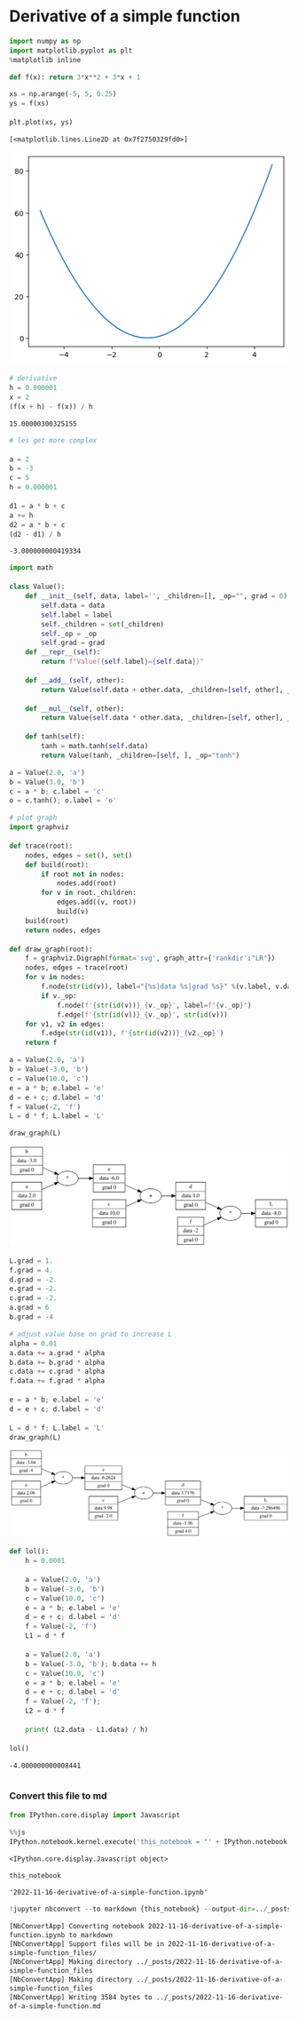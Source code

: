 # Derivative of a simple function


```python
import numpy as np
import matplotlib.pyplot as plt
%matplotlib inline
```


```python
def f(x): return 3*x**2 + 3*x + 1
```


```python
xs = np.arange(-5, 5, 0.25)
ys = f(xs)

plt.plot(xs, ys)
```




    [<matplotlib.lines.Line2D at 0x7f2750329fd0>]




    
![png](2022-11-16-derivative-of-a-simple-function_files/2022-11-16-derivative-of-a-simple-function_3_1.png)
    



```python
# derivative
h = 0.000001
x = 2
(f(x + h) - f(x)) / h
```




    15.00000300325155




```python
# les get more complex

a = 2
b = -3
c = 5
h = 0.000001

d1 = a * b + c
a += h
d2 = a * b + c
(d2 - d1) / h

```




    -3.000000000419334




```python
import math

class Value():
    def __init__(self, data, label='', _children=[], _op="", grad = 0):
        self.data = data
        self.label = label
        self._children = set(_children)
        self._op = _op
        self.grad = grad
    def __repr__(self):
        return f"Value({self.label}={self.data})"
    
    def __add__(self, other):
        return Value(self.data + other.data, _children=[self, other], _op="+")
    
    def __mul__(self, other):
        return Value(self.data * other.data, _children=[self, other], _op="*")
    
    def tanh(self):
        tanh = math.tanh(self.data)
        return Value(tanh, _children=[self, ], _op="tanh")
```


```python
a = Value(2.0, 'a')
b = Value(3.0, 'b')
c = a * b; c.label = 'c'
o = c.tanh(); o.label = 'o'
```


```python
# plot graph
import graphviz

def trace(root):
    nodes, edges = set(), set()
    def build(root):
        if root not in nodes:
            nodes.add(root)
        for v in root._children:
            edges.add((v, root))
            build(v)
    build(root)
    return nodes, edges

def draw_graph(root):
    f = graphviz.Digraph(format='svg', graph_attr={'rankdir':"LR"})
    nodes, edges = trace(root)
    for v in nodes:
        f.node(str(id(v)), label="{%s|data %s|grad %s}" %(v.label, v.data, v.grad) , shape='record')
        if v._op:
            f.node(f'{str(id(v))}_{v._op}', label=f"{v._op}")
            f.edge(f'{str(id(v))}_{v._op}', str(id(v)))
    for v1, v2 in edges:
        f.edge(str(id(v1)), f'{str(id(v2))}_{v2._op}')
    return f
```


```python
a = Value(2.0, 'a')
b = Value(-3.0, 'b')
c = Value(10.0, 'c')
e = a * b; e.label = 'e'
d = e + c; d.label = 'd'
f = Value(-2, 'f')
L = d * f; L.label = 'L'
```


```python
draw_graph(L)
```




    
![svg](2022-11-16-derivative-of-a-simple-function_files/2022-11-16-derivative-of-a-simple-function_10_0.svg)
    




```python
L.grad = 1.
f.grad = 4.
d.grad = -2.
e.grad = -2.
c.grad = -2.
a.grad = 6
b.grad = -4
```


```python
# adjust value base on grad to increase L
alpha = 0.01
a.data += a.grad * alpha
b.data += b.grad * alpha
c.data += c.grad * alpha
f.data += f.grad * alpha

e = a * b; e.label = 'e'
d = e + c; d.label = 'd'

L = d * f; L.label = 'L'
draw_graph(L)
```




    
![svg](2022-11-16-derivative-of-a-simple-function_files/2022-11-16-derivative-of-a-simple-function_12_0.svg)
    




```python
def lol():
    h = 0.0001
    
    a = Value(2.0, 'a')
    b = Value(-3.0, 'b')
    c = Value(10.0, 'c')
    e = a * b; e.label = 'e'
    d = e + c; d.label = 'd'
    f = Value(-2, 'f')
    L1 = d * f
    
    a = Value(2.0, 'a')
    b = Value(-3.0, 'b'); b.data += h
    c = Value(10.0, 'c')
    e = a * b; e.label = 'e'
    d = e + c; d.label = 'd'
    f = Value(-2, 'f');
    L2 = d * f
    
    print( (L2.data - L1.data) / h)
    
lol()
```

    -4.000000000008441



```python

```

### Convert this file to md


```python
from IPython.core.display import Javascript
```


```python
%%js
IPython.notebook.kernel.execute('this_notebook = "' + IPython.notebook.notebook_name + '"')
```


    <IPython.core.display.Javascript object>



```python
this_notebook
```




    '2022-11-16-derivative-of-a-simple-function.ipynb'




```python
!jupyter nbconvert --to markdown {this_notebook} --output-dir=../_posts
```

    [NbConvertApp] Converting notebook 2022-11-16-derivative-of-a-simple-function.ipynb to markdown
    [NbConvertApp] Support files will be in 2022-11-16-derivative-of-a-simple-function_files/
    [NbConvertApp] Making directory ../_posts/2022-11-16-derivative-of-a-simple-function_files
    [NbConvertApp] Making directory ../_posts/2022-11-16-derivative-of-a-simple-function_files
    [NbConvertApp] Writing 3584 bytes to ../_posts/2022-11-16-derivative-of-a-simple-function.md

